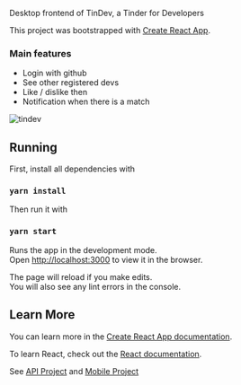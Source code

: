 Desktop frontend of TinDev, a Tinder for Developers

This project was bootstrapped with [Create React App](https://github.com/facebook/create-react-app).

### Main features

* Login with github
* See other registered devs
* Like / dislike then
* Notification when there is a match

![tindev](https://user-images.githubusercontent.com/34667046/77101674-71c79d00-69f6-11ea-834d-10b8116e7deb.gif)


## Running

First, install all dependencies with

### `yarn install`

Then run it with

### `yarn start`

Runs the app in the development mode.<br />
Open [http://localhost:3000](http://localhost:3000) to view it in the browser.

The page will reload if you make edits.<br />
You will also see any lint errors in the console.

## Learn More

You can learn more in the [Create React App documentation](https://facebook.github.io/create-react-app/docs/getting-started).

To learn React, check out the [React documentation](https://reactjs.org/).

See [API Project](https://github.com/mathvalenza/tindev-api) and [Mobile Project](https://github.com/mathvalenza/tindev-mobile)
